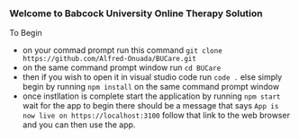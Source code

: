 ### Welcome to Babcock University Online Therapy Solution ###

To Begin
- on your commad prompt run this command `git clone https://github.com/Alfred-Onuada/BUCare.git`
- on the same command prompt window run `cd BUCare`
- then if you wish to open it in visual studio code run `code .` else simply begin by running `npm install` on the same command prompt window
- once instllation is complete start the application by running `npm start` wait for the app to begin there should be a message that says `App is now live on https://localhost:3100` follow that link to the web browser and you can then use the app.

